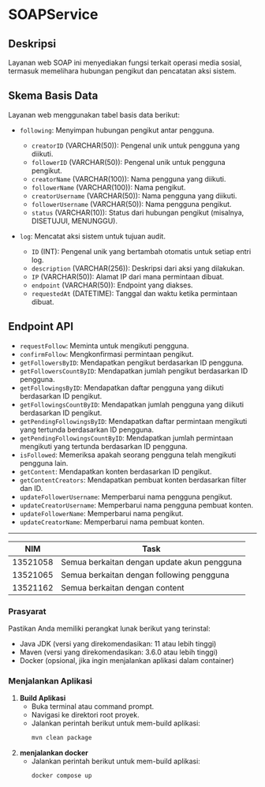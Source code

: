 # SOAPService

## Deskripsi

Layanan web SOAP ini menyediakan fungsi terkait operasi media sosial, termasuk memelihara hubungan pengikut dan pencatatan aksi sistem.

## Skema Basis Data

Layanan web menggunakan tabel basis data berikut:

- `following`: Menyimpan hubungan pengikut antar pengguna.
  - `creatorID` (VARCHAR(50)): Pengenal unik untuk pengguna yang diikuti.
  - `followerID` (VARCHAR(50)): Pengenal unik untuk pengguna pengikut.
  - `creatorName` (VARCHAR(100)): Nama pengguna yang diikuti.
  - `followerName` (VARCHAR(100)): Nama pengikut.
  - `creatorUsername` (VARCHAR(50)): Nama pengguna yang diikuti.
  - `followerUsername` (VARCHAR(50)): Nama pengguna pengikut.
  - `status` (VARCHAR(10)): Status dari hubungan pengikut (misalnya, DISETUJUI, MENUNGGU).

- `log`: Mencatat aksi sistem untuk tujuan audit.
  - `ID` (INT): Pengenal unik yang bertambah otomatis untuk setiap entri log.
  - `description` (VARCHAR(256)): Deskripsi dari aksi yang dilakukan.
  - `IP` (VARCHAR(50)): Alamat IP dari mana permintaan dibuat.
  - `endpoint` (VARCHAR(50)): Endpoint yang diakses.
  - `requestedAt` (DATETIME): Tanggal dan waktu ketika permintaan dibuat.

## Endpoint API

- `requestFollow`: Meminta untuk mengikuti pengguna.
- `confirmFollow`: Mengkonfirmasi permintaan pengikut.
- `getFollowersByID`: Mendapatkan pengikut berdasarkan ID pengguna.
- `getFollowersCountByID`: Mendapatkan jumlah pengikut berdasarkan ID pengguna.
- `getFollowingsByID`: Mendapatkan daftar pengguna yang diikuti berdasarkan ID pengikut.
- `getFollowingsCountByID`: Mendapatkan jumlah pengguna yang diikuti berdasarkan ID pengikut.
- `getPendingFollowingsByID`: Mendapatkan daftar permintaan mengikuti yang tertunda berdasarkan ID pengguna.
- `getPendingFollowingsCountByID`: Mendapatkan jumlah permintaan mengikuti yang tertunda berdasarkan ID pengguna.
- `isFollowed`: Memeriksa apakah seorang pengguna telah mengikuti pengguna lain.
- `getContent`: Mendapatkan konten berdasarkan ID pengikut.
- `getContentCreators`: Mendapatkan pembuat konten berdasarkan filter dan ID.
- `updateFollowerUsername`: Memperbarui nama pengguna pengikut.
- `updateCreatorUsername`: Memperbarui nama pengguna pembuat konten.
- `updateFollowerName`: Memperbarui nama pengikut.
- `updateCreatorName`: Memperbarui nama pembuat konten.

---

| NIM       | Task                                        |
|-----------|---------------------------------------------|
| 13521058  | Semua berkaitan dengan update akun pengguna |
| 13521065  | Semua berkaitan dengan following pengguna   |
| 13521162  | Semua berkaitan dengan content              |

### Prasyarat

Pastikan Anda memiliki perangkat lunak berikut yang terinstal:
- Java JDK (versi yang direkomendasikan: 11 atau lebih tinggi)
- Maven (versi yang direkomendasikan: 3.6.0 atau lebih tinggi)
- Docker (opsional, jika ingin menjalankan aplikasi dalam container)


### Menjalankan Aplikasi

1. **Build Aplikasi**
   - Buka terminal atau command prompt.
   - Navigasi ke direktori root proyek.
   - Jalankan perintah berikut untuk mem-build aplikasi:
     ```sh
     mvn clean package
     ```
1. **menjalankan docker**
   - Jalankan perintah berikut untuk mem-build aplikasi:
     ```sh
     docker compose up
     ```
